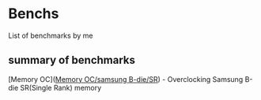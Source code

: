 # Benchs
List of benchmarks by me
## summary of benchmarks
[Memory OC]([Memory OC/samsung B-die/SR](https://github.com/IKEDAI1014/PersonalNote/tree/main/CONTENTS/Benchs/Memory%20OC/samsung%20B-die/SR)) - Overclocking Samsung B-die SR(Single Rank) memory
